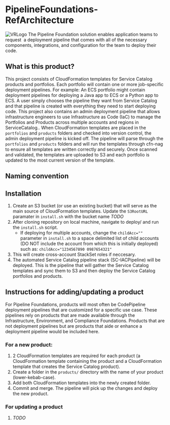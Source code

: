 # PipelineFoundations-RefArchitecture
![VRLogo](src/Images/vr-logo.png)
The Pipeline Foundation solution enables application teams to request  a deployment pipeline that comes with all of the necessary components, integrations, and configuration for the team to deploy their code.
## **What is this product?**
This project consists of CloudFormation templates for Service Catalog products and portfolios. Each portfolio will contain one or more job-specific deployment pipelines. For example: An ECS portfolio might contain deployment pipelines for deploying a Java app to ECS or a Python app to ECS. A user simply chooses the pipeline they want from Service Catalog and that pipeline is created with everything they need to start deploying code.
This project also contains an admin deployment pipeline that allows infrastructure engineers to use Infrastructure as Code (IaC) to manage the Portfolios and Products across multiple accounts and regions in ServiceCatalog.. When CloudFormation templates are placed in the `portfolios` and `products` folders and checked into version control, the admin deployment pipeline is kicked off. The pipeline will parse through the `portfolios` and `products` folders and will run the templates through cfn-nag to ensure all templates are written correctly and securely. Once scanned and validated, the templates are uploaded to S3 and each portfolio is updated to the most current version of the template.
## **Naming convention**


## **Installation** ##
1. Create an S3 bucket (or use an existing bucket) that will serve as the main source of CloudFormation templates. Update the `S3RootURL` paramater in `install.sh` with the bucket name *TODO*
2. After cloning repository on local machine, navigate to deploy/ and run the `install.sh` script.
    * If deploying for multiple accounts, change the `childAcc=""` parameter in `install.sh` to a space delimited list of child accounts (DO NOT include the account from which this is initially deployed) such as: `childAcc="1234567890 0987654321"`
3. This will create cross-account StackSet roles if neccesary.
4. The automated Service Catalog pipeline stack (SC-IACPipeline) will be deployed. This is the pipeline that will gather the Service Catalog templates and sync them to S3 and then deploy the Service Catalog portfolios and products.


## **Instructions for adding/updating a product**
For Pipeline Foundations, products will most often be CodePipeline deployment pipelines that are customized for a specific use case. These pipelines rely on products that are made available through the Infrastructure, Environment, and Compliance Foundations. Products that are not deployment pipelines but are products that aide or enhance a deployment pipeline would be included here.

### For a new product:
1. 2 CloudFormation templates are required for each product (a CloudFormation template containing the product and a CloudFormation template that creates the Service Catalog product).
2. Create a folder in the `products/` directory with the name of your product (lower-kebab-case).
3. Add both CloudFormation templates into the newly created folder.
4. Commit and merge. The pipeline will pick up the changes and deploy the new product.

### For updating a product
1. *TODO*